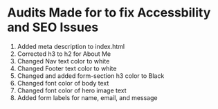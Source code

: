 # Audits Made for to fix Accessbility and SEO Issues
1. Added meta description to index.html
2. Corrected h3 to h2 for About Me
3. Changed Nav text color to white 
4. Changed Footer text color to white
5. Changed and added form-section h3 color to Black
6. Changed font color of body text
7. Changed font color of hero image text
8. Added form labels for name, email, and message

